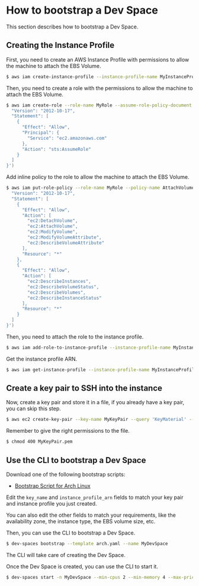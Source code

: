 # How to bootstrap a Dev Space

This section describes how to bootstrap a Dev Space.

## Creating the Instance Profile

First, you need to create an AWS Instance Profile with permissions to allow the machine to attach the EBS Volume.

```bash
$ aws iam create-instance-profile --instance-profile-name MyInstanceProfile
```

Then, you need to create a role with the permissions to allow the machine to attach the EBS Volume.

```bash
$ aws iam create-role --role-name MyRole --assume-role-policy-document file://<(echo '{
  "Version": "2012-10-17",
  "Statement": [
    {
      "Effect": "Allow",
      "Principal": {
        "Service": "ec2.amazonaws.com"
      },
      "Action": "sts:AssumeRole"
    }
  ]
}')
```

Add inline policy to the role to allow the machine to attach the EBS Volume.

```bash
$ aws iam put-role-policy --role-name MyRole --policy-name AttachVolume --policy-document file://<(echo '{
  "Version": "2012-10-17",
  "Statement": [
    {
      "Effect": "Allow",
      "Action": [
        "ec2:DetachVolume",
        "ec2:AttachVolume",
        "ec2:ModifyVolume",
        "ec2:ModifyVolumeAttribute",
        "ec2:DescribeVolumeAttribute"
      ],
      "Resource": "*"
    },
    {
      "Effect": "Allow",
      "Action": [
        "ec2:DescribeInstances",
        "ec2:DescribeVolumeStatus",
        "ec2:DescribeVolumes",
        "ec2:DescribeInstanceStatus"
      ],
      "Resource": "*"
    }
  ]
}')
```

Then, you need to attach the role to the instance profile.

```bash
$ aws iam add-role-to-instance-profile --instance-profile-name MyInstanceProfile --role-name MyRole
```

Get the instance profile ARN.

```bash
$ aws iam get-instance-profile --instance-profile-name MyInstanceProfile --query 'InstanceProfile.Arn'
```

## Create a key pair to SSH into the instance

Now, create a key pair and store it in a file, if you already have a key pair, you can skip this step.

```bash
$ aws ec2 create-key-pair --key-name MyKeyPair --query 'KeyMaterial' --output text > MyKeyPair.pem
```

Remember to give the right permissions to the file.

```bash
$ chmod 400 MyKeyPair.pem
```

## Use the CLI to bootstrap a Dev Space

Download one of the following bootstrap scripts:
 - [Bootstrap Script for Arch Linux](https://raw.githubusercontent.com/felipemarinho97/dev-spaces/master/templates/v1/arch.yaml)

Edit the `key_name` and `instance_profile_arn` fields to match your key pair and instance profile you just created.

You can also edit the other fields to match your requirements, like the availability zone, the instance type, the EBS volume size, etc.

Then, you can use the CLI to bootstrap a Dev Space.

```bash
$ dev-spaces bootstrap --template arch.yaml --name MyDevSpace
```

The CLI will take care of creating the Dev Space.

Once the Dev Space is created, you can use the CLI to start it.

```bash
$ dev-spaces start -n MyDevSpace --min-cpus 2 --min-memory 4 --max-price 0.08
```